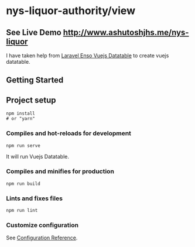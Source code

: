 # nys-liquor-authority/view

## See Live Demo http://www.ashutoshjhs.me/nys-liquor

I have taken help from  [Laravel Enso Vuejs Datatable](https://github.com/laravel-enso/VueDatatable) to create vuejs datatable.

## Getting Started

## Project setup
```
npm install
# or "yarn"
```

### Compiles and hot-reloads for development
```
npm run serve
```
It will run Vuejs Datatable.


### Compiles and minifies for production
```
npm run build
```

### Lints and fixes files
```
npm run lint
```

### Customize configuration
See [Configuration Reference](https://cli.vuejs.org/config/).
